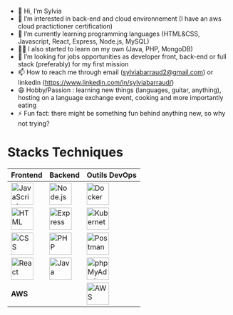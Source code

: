 - 👋 Hi, I’m Sylvia
- 👀 I’m interested in back-end and cloud environnement (I have an aws cloud practictioner certification)
- 🌱 I’m currently learning programming languages (HTML&CSS, Javascript, React, Express, Node.js, MySQL)
- 👩‍💻 I also started to learn on my own (Java, PHP, MongoDB)
- 💞️ I’m looking for jobs opportunities as developer front, back-end or full stack (preferably) for my first mission 
- 📫 How to reach me through email (sylviabarraud2@gmail.com) or linkedin (https://www.linkedin.com/in/sylviabarraud/)
- 😄 Hobby/Passion : learning new things (languages, guitar, anything), hosting on a language exchange event, cooking and more importantly eating
- ⚡ Fun fact: there might be something fun behind anything new, so why not trying?

# Stacks Techniques

| Frontend       | Backend        | Outils DevOps  |
|----------------|----------------|----------------|
| <img src="https://upload.wikimedia.org/wikipedia/commons/6/6a/JavaScript-logo.png" alt="JavaScript" width="50"/> | <img src="https://upload.wikimedia.org/wikipedia/commons/d/d9/Node.js_logo.svg" alt="Node.js" width="50"/> | <img src="https://www.docker.com/wp-content/uploads/2022/03/Moby-logo.png" alt="Docker" width="50"/> |
| <img src="https://upload.wikimedia.org/wikipedia/commons/6/61/HTML5_logo_and_wordmark.svg" alt="HTML" width="50"/> | <img src="https://upload.wikimedia.org/wikipedia/commons/6/64/Expressjs.png" alt="Express" width="50"/> | <img src="https://upload.wikimedia.org/wikipedia/commons/3/39/Kubernetes_logo_without_workmark.svg" alt="Kubernetes" width="50"/> |
| <img src="https://upload.wikimedia.org/wikipedia/commons/d/d5/CSS3_logo_and_wordmark.svg" alt="CSS" width="50"/> | <img src="https://upload.wikimedia.org/wikipedia/commons/2/27/PHP-logo.svg" alt="PHP" width="50"/> | <img src="https://assets.getpostman.com/common-share/postman-logo-stacked.svg" alt="Postman" width="50"/> |
| <img src="https://upload.wikimedia.org/wikipedia/commons/a/a7/React-icon.svg" alt="React" width="50"/> | <img src="https://upload.wikimedia.org/wikipedia/en/3/30/Java_programming_language_logo.svg" alt="Java" width="50"/> | <img src="https://upload.wikimedia.org/wikipedia/commons/a/a1/PhpMyAdmin_logo.png" alt="phpMyAdmin" width="50"/> |
| **AWS**         |                | <img src="https://upload.wikimedia.org/wikipedia/commons/9/93/Amazon_Web_Services_Logo.svg" alt="AWS" width="50"/> |

